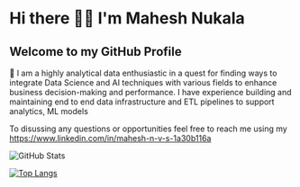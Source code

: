 # Hi there 👋🏻 I'm Mahesh Nukala

## Welcome to my GitHub Profile

🔭 I am a highly analytical data enthusiastic in a quest for finding ways to integrate Data Science and AI techniques with various fields to enhance business decision-making and performance. I have experience building and maintaining end to end data infrastructure and ETL pipelines to support analytics, ML models

To disussing any questions or opportunities feel free to reach me using my https://www.linkedin.com/in/mahesh-n-v-s-1a30b116a


![GitHub Stats](https://github-readme-stats.vercel.app/api?username=MaheshNvs)

[![Top Langs](https://github-readme-stats.vercel.app/api/top-langs/?username=MaheshNvs&layout=compact)](https://github.com/MaheshNvs/github-readme-stats)


